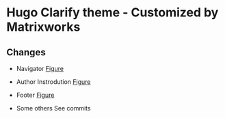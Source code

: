 # Hugo Clarify theme - Customized by Matrixworks

## Changes

- Navigator
[Figure](https://github.com/iveteran/hugo-clarity-mwx/blob/master/images/navigator.png?raw=true)

- Author Instrodution
[Figure](https://github.com/iveteran/hugo-clarity-mwx/blob/master/images/author_introduction.png?raw=true)

- Footer
[Figure](https://github.com/iveteran/hugo-clarity-mwx/blob/master/images/footer.png?raw=true)

- Some others
See commits
